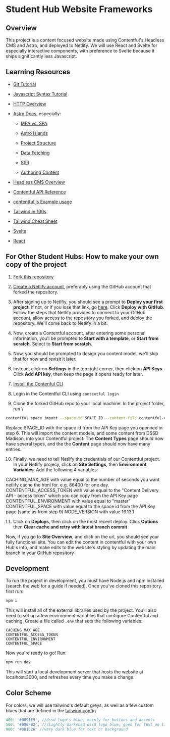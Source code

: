 # Student Hub Website Frameworks

## Overview

This project is a content focused website made using Contentful's Headless CMS and Astro, and deployed to Netlify. We will use React and Svelte for especially interactive components, with preference to Svelte because it ships significantly less Javascript.

## Learning Resources

* [Git Tutorial](https://www.youtube.com/watch?v=8JJ101D3knE)

* [Javascript Syntax Tutorial](https://www.w3schools.com/js/js_syntax.asp)

* [HTTP Overview](https://developer.mozilla.org/en-US/docs/Web/HTTP/Overview)

* [Astro Docs](https://docs.astro.build/en/getting-started/), especially:

    * [MPA vs. SPA](https://docs.astro.build/en/concepts/mpa-vs-spa/)

    * [Astro Islands](https://docs.astro.build/en/concepts/islands/)

    * [Project Structure](https://docs.astro.build/en/core-concepts/project-structure/)

    * [Data Fetching](https://docs.astro.build/en/guides/data-fetching/)

    * [SSR](https://docs.astro.build/en/guides/server-side-rendering/)

    * [Authoring Content](https://docs.astro.build/en/guides/content/)

* [Headless CMS Overview](https://www.contentful.com/r/knowledgebase/what-is-headless-cms/)

* [Contentful API Reference](https://www.contentful.com/developers/docs/references/content-delivery-api/#/introduction/authentication)

* [contentful.js Example usage](https://github.com/contentful/the-example-app.nodejs/blob/master/services/contentful.js)

* [Tailwind in 100s](https://www.youtube.com/watch?v=mr15Xzb1Ook)

* [Tailwind Cheat Sheet](https://nerdcave.com/tailwind-cheat-sheet)

* [Svelte](https://svelte.dev/tutorial/basics)

* [React](https://reactjs.org/tutorial/tutorial.html)


## For Other Student Hubs: How to make your own copy of the project

1. [Fork this repository](https://github.com/DSSD-Madison/student-hub-website-framework/fork)

2. [Create a Netlify account](https://www.netlify.com/), preferably using the GitHub account that forked the repository.

3. After signing up to Netlfiy, you should see a prompt to **Deploy your first project**. If not, or if you lose that link, go [here](https://app.netlify.com/signup/start). Click **Deploy with GitHub**. Follow the steps that Netlify provides to connect to your GitHub account,
allow access to the repository you forked, and deploy the repository. We'll come back to Netlify in a bit.

4. Now, create a Contentful account, after entering some personal information, you'l be prompted to **Start with a template**, or **Start from scratch**. Select to **Start from scratch**.

5. Now, you should be prompted to design you content model, we'll skip that for now and revisit it later.

6. Instead, click on **Settings** in the top right corner, then click on **API Keys**. Click **Add API key**, then keep the page it opens ready for later.

7. [Install the Contenful CLI](https://www.contentful.com/developers/docs/tutorials/cli/installation/)

8. Login in the Contentful CLI using ```contentful login```

9. Clone the forked GitHub repo to your local machine. In the project folder, run \
```bash
contentful space import --space-id SPACE_ID --content-file contentful-config.json
```
Replace SPACE_ID with the space id from the API Key page you openned in step 6. This will import the content models, and some content from
DSSD Madison, into your Contentful project. The **Content Types** page should now have several types, and the the **Content** page should
now have many entries.

10. Finally, we need to tell Netlify the credentials of our Contentful project. In your Netlify projecy, click on **Site Settings**, then 
**Environment Variables**. Add the following 4 variables:

CACHING_MAX_AGE with value equal to the number of seconds you want netlify cache the html for. e.g. 86400 for one day.
CONTENTFUL_ACCESS_TOKEN with value equal to the "Content Delivery API - access token" which you can copy from the API Key page
CONTENTFUL_ENVIRONMENT with value equal to "master"
CONTENTFUL_SPACE with value equal to the space id from the API Key page (same as from step 9)
NODE_VERSION with value 16.13.1

11. Click on **Deploys**, then click on the most recent deploy. Click **Options** then **Clear cache and retry with latest branch commit**

Now, if you go to **Site Overview**, and click on the url, you should see your fully functional site. You can edit the content in
contentful with your own Hub's info, and make edits to the website's styling by updating the main branch in your GitHub repository


## Development

To run the project in development, you must have Node.js and npm installed (search the web for a guide if needed). Once you've cloned this repository, first run:

```bash
npm i
```

This will install all of the external libraries used by the project. You'll also need to set up a few environment variables that configure Contentful and caching. Create a file called `.env` that sets the following variables:

```
CACHING_MAX_AGE
CONTENTFUL_ACCESS_TOKEN
CONTENTFUL_ENVIRONMENT
CONTENTFUL_SPACE
```

Now you're ready to go! Run:

```bash
npm run dev
```

This will start a local development server that hosts the website at localhost:3000, and refreshes every time you make a change.

## Color Scheme

For colors, we will use tailwind's default greys, as well as a few custom blues that are defined in the [tailwind config](tailwind.config.cjs)

```Javascript
400: '#0091E9', //dssd logo's blue, mainly for buttons and accents
500: '#006FB2', //slightly darkened dssd logo blue, good for text on light background
900: '#0D1C26' //very dark blue for text or background
```








